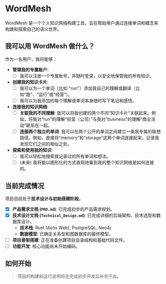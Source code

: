 # WordMesh

WordMesh 是一个个人知识网络构建工具，旨在帮助用户通过连接单词和概念来构建和探索自己的语义世界。

## 我可以用 WordMesh 做什么？

作为一名用户，我将能够：

- **管理我的专属账户**:
  - [ ] 我可以注册一个专属账号，并随时登录，以安全地保管我的所有知识。

- **创建我的知识卡片**:
  - [ ] 我可以为一个单词（比如 "run"）添加我自己的理解或翻译（比如“跑”、“运行”或“经营”）。
  - [ ] 我可以为我添加的每个理解或单词本身随时写下笔记和感悟。

- **连接我的知识网络**:
  - [ ] **关联我的不同理解**: 我可以将我创建的两个不同“知识卡片”关联起来。例如，将我对“run”的理解“经营（公司）”与我对“business”的理解“商业活动”联系在一起。
  - [ ] **连接两个独立的单词**: 我可以在两个公开的单词之间建立一条我专属的联想路径。例如，直接将“memory”和“storage”这两个单词连接起来，记录我发现它们之间的相似之处。

- **探索和使用我的知识**:
  - [ ] 我可以轻松地搜索我记录过的所有单词和想法。
  - [ ] (未来) 我将能以图形化的方式直观地看到我的整个知识网络是如何连接的。

## 当前完成情况

项目目前处于**技术设计与初始搭建阶段**。

- [x] **产品需求文档 (`PRD.md`)**: 已完成初步的产品需求规划。
- [x] **技术设计文档 (`Technical_Design.md`)**: 已完成详细的后端架构、技术选型和数据库设计。
  - **技术栈**: Rust (Actix Web), PostgreSQL, Neo4j
  - **数据模型**: 已确定关系型和图数据库的最终模型。
- [ ] **项目骨架搭建**: 正在准备创建项目目录结构和基础代码文件。
- [ ] **功能开发**: 核心功能尚未开始编码。

## 如何开始

> 项目的构建和运行说明将在完成初步开发后补充于此。
